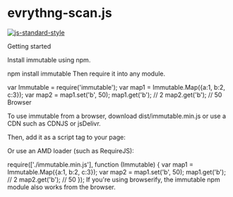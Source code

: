 # evrythng-scan.js

[![js-standard-style](https://cdn.rawgit.com/feross/standard/master/badge.svg)](http://standardjs.com)

Getting started

Install immutable using npm.

npm install immutable
Then require it into any module.

var Immutable = require('immutable');
var map1 = Immutable.Map({a:1, b:2, c:3});
var map2 = map1.set('b', 50);
map1.get('b'); // 2
map2.get('b'); // 50
Browser

To use immutable from a browser, download dist/immutable.min.js or use a CDN such as CDNJS or jsDelivr.

Then, add it as a script tag to your page:

<script src="immutable.min.js"></script>
<script>
    var map1 = Immutable.Map({a:1, b:2, c:3});
    var map2 = map1.set('b', 50);
    map1.get('b'); // 2
    map2.get('b'); // 50
</script>
Or use an AMD loader (such as RequireJS):

require(['./immutable.min.js'], function (Immutable) {
    var map1 = Immutable.Map({a:1, b:2, c:3});
    var map2 = map1.set('b', 50);
    map1.get('b'); // 2
    map2.get('b'); // 50
});
If you're using browserify, the immutable npm module also works from the browser.